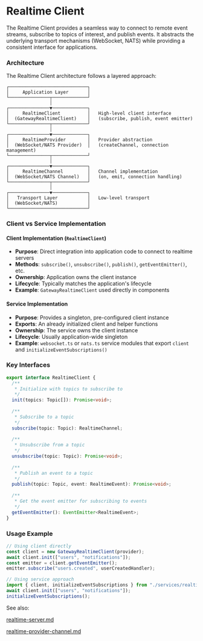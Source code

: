 # Realtime Client

The Realtime Client provides a seamless way to connect to remote event streams, subscribe to topics of interest, and publish events. It abstracts the underlying transport mechanisms (WebSocket, NATS) while providing a consistent interface for applications.

### Architecture

The Realtime Client architecture follows a layered approach:

```
┌─────────────────────────────┐
│     Application Layer       │
└───────────────┬─────────────┘
                │
┌───────────────▼─────────────┐
│     RealtimeClient          │   High-level client interface
│  (GatewayRealtimeClient)    │   (subscribe, publish, event emitter)
└───────────────┬─────────────┘
                │
┌───────────────▼─────────────┐
│     RealtimeProvider        │   Provider abstraction
│  (WebSocket/NATS Provider)  │   (createChannel, connection management)
└───────────────┬─────────────┘
                │
┌───────────────▼─────────────┐
│     RealtimeChannel         │   Channel implementation
│  (WebSocket/NATS Channel)   │   (on, emit, connection handling)
└───────────────┬─────────────┘
                │
┌───────────────▼─────────────┐
│   Transport Layer           │   Low-level transport
│  (WebSocket/NATS)           │
└─────────────────────────────┘
```

### Client vs Service Implementation

#### Client Implementation (`RealtimeClient`)

- **Purpose**: Direct integration into application code to connect to realtime servers
- **Methods**: `subscribe()`, `unsubscribe()`, `publish()`, `getEventEmitter()`, etc.
- **Ownership**: Application owns the client instance
- **Lifecycle**: Typically matches the application's lifecycle
- **Example**: `GatewayRealtimeClient` used directly in components

#### Service Implementation

- **Purpose**: Provides a singleton, pre-configured client instance
- **Exports**: An already initialized client and helper functions
- **Ownership**: The service owns the client instance
- **Lifecycle**: Usually application-wide singleton
- **Example**: `websocket.ts` or `nats.ts` service modules that export `client` and `initializeEventSubscriptions()`

### Key Interfaces

```typescript
export interface RealtimeClient {
  /**
   * Initialize with topics to subscribe to
   */
  init(topics: Topic[]): Promise<void>;
  
  /**
   * Subscribe to a topic
   */
  subscribe(topic: Topic): RealtimeChannel;
  
  /**
   * Unsubscribe from a topic
   */
  unsubscribe(topic: Topic): Promise<void>;
  
  /**
   * Publish an event to a topic
   */
  publish(topic: Topic, event: RealtimeEvent): Promise<void>;
  
  /**
   * Get the event emitter for subscribing to events
   */
  getEventEmitter(): EventEmitter<RealtimeEvent>;
}
```

### Usage Example

```typescript
// Using client directly
const client = new GatewayRealtimeClient(provider);
await client.init(["users", "notifications"]);
const emitter = client.getEventEmitter();
emitter.subscribe("users.created", userCreatedHandler);

// Using service approach
import { client, initializeEventSubscriptions } from "./services/realtime";
await client.init(["users", "notifications"]);
initializeEventSubscriptions();
```

See also:

[realtime-server.md](https://github.com/anton-ecom/patterns/blob/main/docs/realtime/realtime-server.md) 

[realtime-provider-channel.md](https://github.com/anton-ecom/patterns/blob/main/docs/realtime/realtime-provider-channel.md) 